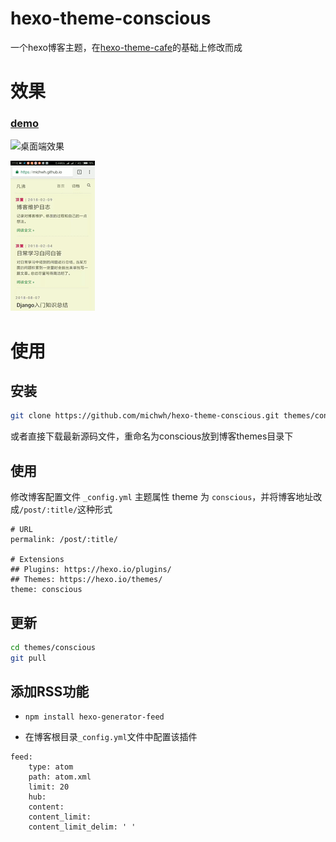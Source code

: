 # hexo-theme-conscious

一个hexo博客主题，在[hexo-theme-cafe](https://github.com/giscafer/hexo-theme-cafe)的基础上修改而成

# 效果

### [demo](https://michwh.github.io/)

![桌面端效果](demoImages/1.gif)

![移动端桌面效果](demoImages/2.gif)

# 使用

## 安装

```bash
git clone https://github.com/michwh/hexo-theme-conscious.git themes/conscious
```

或者直接下载最新源码文件，重命名为conscious放到博客themes目录下

## 使用

修改博客配置文件 `_config.yml` 主题属性 theme 为 `conscious`，并将博客地址改成`/post/:title/`这种形式

```
# URL
permalink: /post/:title/

# Extensions
## Plugins: https://hexo.io/plugins/
## Themes: https://hexo.io/themes/
theme: conscious
```

## 更新

```bash
cd themes/conscious
git pull
```

## 添加RSS功能

* `npm install hexo-generator-feed`

* 在博客根目录`_config.yml`文件中配置该插件

```
feed:
    type: atom
    path: atom.xml
    limit: 20
    hub:
    content:
    content_limit:
    content_limit_delim: ' '
```